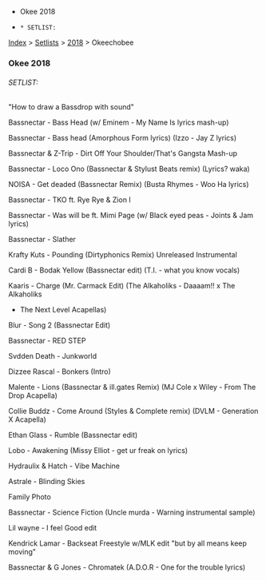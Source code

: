   * Okee 2018
  *     * SETLIST:

[Index](https://www.reddit.com/r/bassnectar/wiki/index) >
[Setlists](https://www.reddit.com/r/bassnectar/wiki/interactive/setlists) >
[2018](https://www.reddit.com/r/bassnectar/wiki/interactive/setlists/2018) >
Okeechobee

### Okee 2018

###### SETLIST:

"How to draw a Bassdrop with sound"

Bassnectar - Bass Head (w/ Eminem - My Name Is lyrics mash-up)

Bassnectar - Bass head (Amorphous Form lyrics) (Izzo - Jay Z lyrics)

Bassnectar & Z-Trip - Dirt Off Your Shoulder/That's Gangsta Mash-up

Bassnectar - Loco Ono (Bassnectar & Stylust Beats remix) (Lyrics? waka)

NOISA - Get deaded (Bassnectar Remix) (Busta Rhymes - Woo Ha lyrics)

Bassnectar - TKO ft. Rye Rye & Zion I

Bassnectar - Was will be ft. Mimi Page (w/ Black eyed peas - Joints & Jam
lyrics)

Bassnectar - Slather

Krafty Kuts - Pounding (Dirtyphonics Remix) Unreleased Instrumental

Cardi B - Bodak Yellow (Bassnectar edit) (T.I. - what you know vocals)

Kaaris - Charge (Mr. Carmack Edit) (The Alkaholiks - Daaaam!! x The Alkaholiks
- The Next Level Acapellas)

Blur - Song 2 (Bassnectar Edit)

Bassnectar - RED STEP

Svdden Death - Junkworld

Dizzee Rascal - Bonkers (Intro)

Malente - Lions (Bassnectar & ill.gates Remix) (MJ Cole x Wiley - From The
Drop Acapella)

Collie Buddz - Come Around (Styles & Complete remix) (DVLM - Generation X
Acapella)

Ethan Glass - Rumble (Bassnectar edit)

Lobo - Awakening (Missy Elliot - get ur freak on lyrics)

Hydraulix & Hatch - Vibe Machine

Astrale - Blinding Skies

Family Photo

Bassnectar - Science Fiction (Uncle murda - Warning instrumental sample)

Lil wayne - I feel Good edit

Kendrick Lamar - Backseat Freestyle w/MLK edit "but by all means keep moving"

Bassnectar & G Jones - Chromatek (A.D.O.R - One for the trouble lyrics)

